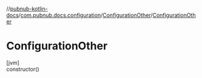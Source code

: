 //[pubnub-kotlin-docs](../../../index.md)/[com.pubnub.docs.configuration](../index.md)/[ConfigurationOther](index.md)/[ConfigurationOther](-configuration-other.md)

# ConfigurationOther

[jvm]\
constructor()
